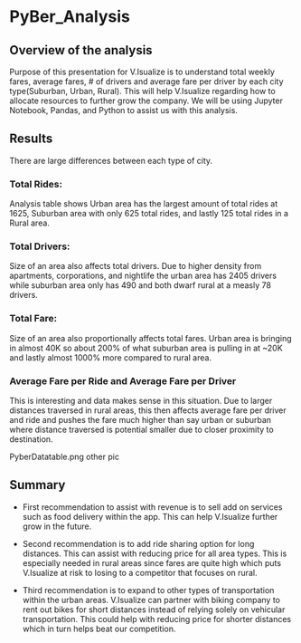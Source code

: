 # PyBer_Analysis
## Overview of the analysis
Purpose of this presentation for V.Isualize is to understand total weekly fares, average fares, # of drivers and average fare per driver
by each city type(Suburban, Urban, Rural). This will help V.Isualize regarding how to allocate resources to further grow the company. We 
will be using Jupyter Notebook, Pandas, and Python to assist us with this analysis.

## Results

There are large differences between each type of city.

### Total Rides:

Analysis table shows Urban area has the largest amount of total rides at 1625, Suburban area with only 625 total rides, and lastly
125 total rides in a Rural area.

### Total Drivers:

Size of an area also affects total drivers. Due to higher density from apartments, corporations, and nightlife the urban area has
2405 drivers while suburban area only has 490 and both dwarf rural at a measly 78 drivers. 

### Total Fare:

Size of an area also proportionally affects total fares. Urban area is bringing in almost 40K so about 200% of what suburban area is
pulling in at ~20K and lastly almost 1000% more compared to rural area.

### Average Fare per Ride and Average Fare per Driver

This is interesting and data makes sense in this situation. Due to larger distances traversed in rural areas, this then affects average
fare per driver and ride and pushes the fare much higher than say urban or suburban where distance traversed is potential smaller due
to closer proximity to destination.


PyberDatatable.png
other pic

## Summary

- First recommendation to assist with revenue is to sell add on services such as food delivery within the app. This can help V.Isualize
further grow in the future.

- Second recommendation is to add ride sharing option for long distances. This can assist with reducing price for all area types. This
is especially needed in rural areas since fares are quite high which puts V.Isualize at risk to losing to a competitor that focuses on rural.


- Third recommendation is to expand to other types of transportation within the urban areas. V.Isualize can partner with biking company
to rent out bikes for short distances instead of relying solely on vehicular transportation. This could help with reducing price for 
shorter distances which in turn helps beat our competition.




